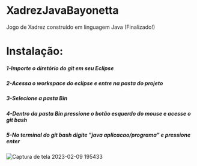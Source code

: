 # XadrezJavaBayonetta
Jogo de Xadrez construído em linguagem Java (Finalizado!)


# Instalação:
##### 1-Importe o diretório do git em seu Eclipse
##### 2-Acessa o workspace do eclipse e entre na pasta do projeto
##### 3-Selecione a pasta Bin
##### 4-Dentro da pasta Bin pressione o botão esquerdo do mouse e acesse o git bash
##### 5-No terminal do git bash digite "java aplicacao/programa" e pressione enter
![Captura de tela 2023-02-09 195433](https://user-images.githubusercontent.com/13709585/217960395-796e1689-76e2-4759-b3c7-f76d32c42d7d.png)
